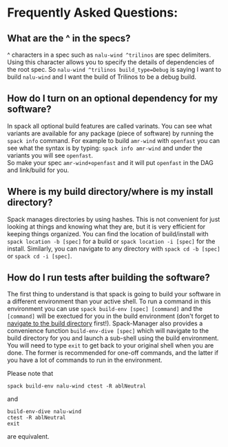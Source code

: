 # Frequently Asked Questions:

## What are the ^ in the specs?
^ characters in a spec such as `nalu-wind ^trilinos` are spec delimiters.  Using this character allows you to specify the details of dependencies of the root spec.  So `nalu-wind ^trilinos build_type=Debug` is saying I want to build `nalu-wind` and I want the build of Trilinos to be a debug build.

## How do I turn on an optional dependency for my software?
In spack all optional build features are called varinats. You can see what variants are available for any package (piece of software) by running the `spack info` command.  For example to build `amr-wind` with `openfast` you can see what the syntax is by typing:
`spack info amr-wind` and under the variants you will see `openfast`.  
So make your spec `amr-wind+openfast` and it will put `openfast` in the DAG and link/build for you.

## Where is my build directory/where is my install directory?
Spack manages directories by using hashes.  This is not convenient for just looking at things and knowing what they are, but it is very efficient for keeping things organized.  You can find the location of build/install with `spack location -b [spec]` for a build or `spack location -i [spec]` for the install.  Similarly, you can navigate to any directory with `spack cd -b [spec]` or `spack cd -i [spec]`.

## How do I run tests after building the software?
The first thing to understand is that spack is going to build your software in a different environment than your active shell.  To run a command in this environment you can use `spack build-env [spec] [command]` and the `[command]` will be exectued for you in the build environment (don't forget to [navigate to the build directory](#where-is-my-build-directorywhere-is-my-install-directory) first!).
Spack-Manager also provides a convenience function `build-env-dive [spec]` which will navigate to the build directory for you and launch a sub-shell using the build environment. You will need to type `exit` to get back to your original shell when you are done. The former is recommended for one-off commands, and the latter if you have a lot of commands to run in the environment.

Please note that 
```
spack build-env nalu-wind ctest -R ablNeutral
```
and
```
build-env-dive nalu-wind
ctest -R ablNeutral
exit
```
are equivalent.